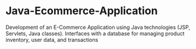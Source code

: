 # Java-Ecommerce-Application
Development of an E-Commerce Application using Java technologies (JSP, Servlets, Java classes). Interfaces with a database for managing product inventory, user data, and transactions
